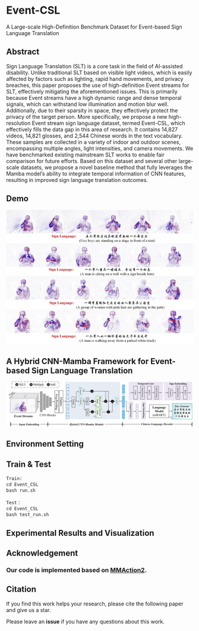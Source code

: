 # Event-CSL 
A Large-scale High-Definition Benchmark Dataset for Event-based Sign Language Translation 


## Abstract 
Sign Language Translation (SLT) is a core task in the field of AI-assisted disability. Unlike traditional SLT based on visible light videos, which is easily affected by factors such as lighting, rapid hand movements, and privacy breaches, this paper proposes the use of high-definition Event streams for SLT, effectively mitigating the aforementioned issues. This is primarily because Event streams have a high dynamic range and dense temporal signals, which can withstand low illumination and motion blur well. Additionally, due to their sparsity in space, they effectively protect the privacy of the target person. More specifically, we propose a new high-resolution Event stream sign language dataset, termed Event-CSL, which effectively fills the data gap in this area of research. It contains 14,827 videos, 14,821 glosses, and 2,544 Chinese words in the text vocabulary. These samples are collected in a variety of indoor and outdoor scenes, encompassing multiple angles, light intensities, and camera movements. We have benchmarked existing mainstream SLT works to enable fair comparison for future efforts. Based on this dataset and several other large-scale datasets, we propose a novel baseline method that fully leverages the Mamba model’s ability to integrate temporal information of CNN features, resulting in improved sign language translation outcomes.


## Demo

<p align="center">
  <a>
    <img src="https://github.com/Event-AHU/OpenESL/blob/main/Event_CSL/figures/EventSLT_demos.jpg" alt="DemoVideo" width="800"/>
  </a>
</p>



## A Hybrid CNN-Mamba Framework for Event-based Sign Language Translation
<div align="center">
<img src="https://github.com/Event-AHU/OpenESL/blob/main/Event_CSL/figures/EventSLT_framework.jpg" width="800">  
</div>


## Environment Setting 


## Train & Test
```
Train:
cd Event_CSL
bash run.sh

Test：
cd Event_CSL
bash test_run.sh
```

## Experimental Results and Visualization


## Acknowledgement 
### Our code is implemented based on <a href="https://github.com/open-mmlab/mmaction2">MMAction2</a>.


## Citation 

If you find this work helps your research, please cite the following paper and give us a star. 


Please leave an **issue** if you have any questions about this work. 



